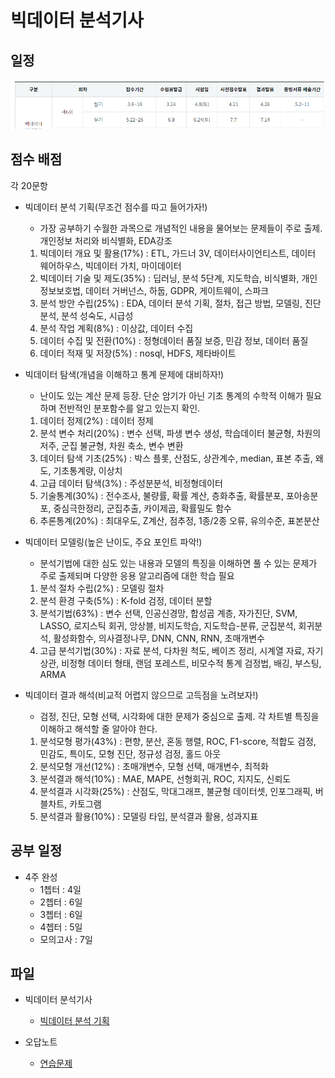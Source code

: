 # 빅데이터 분석기사

## 일정

![일정](./img/img_01.PNG)

## 점수 배점

각 20문항

- 빅데이터 분석 기획(무조건 점수를 따고 들어가자!)
  - 가장 공부하기 수월한 과목으로 개념적인 내용을 물어보는 문제들이 주로 출제. 개인정보 처리와 비식별화, EDA강조

  1. 빅데이터 개요 및 활용(17%) : ETL, 가드너 3V, 데이터사이언티스트, 데이터 웨어하우스, 빅데이터 가치, 마이데이터
  2. 빅데이터 기술 및 제도(35%) : 딥러닝, 분석 5단계, 지도학습, 비식별화, 개인정보보호법, 데이터 거버넌스, 하둡, GDPR, 게이트웨이, 스파크
  3. 분석 방안 수립(25%) : EDA, 데이터 분석 기획, 절차, 접근 방법, 모델링, 진단 분석, 분석 성숙도, 시급성
  4. 분석 작업 계획(8%) : 이상값, 데이터 수집
  5. 데이터 수집 및 전환(10%) : 정형데이터 품질 보증, 민감 정보, 데이터 품질
  6. 데이터 적재 및 저장(5%) : nosql, HDFS, 제타바이트

- 빅데이터 탐색(개념을 이해하고 통계 문제에 대비하자!)
  - 난이도 있는 계산 문제 등장. 단순 암기가 아닌 기초 통계의 수학적 이해가 필요하며 전반적인 분포함수를 알고 있는지 확인.

  1. 데이터 정제(2%) : 데이터 정제
  2. 분석 변수 처리(20%) : 변수 선택, 파생 변수 생성, 학습데이터 불균형, 차원의 저주, 군집 불균형, 차원 축소, 변수 변환
  3. 데이터 탐색 기초(25%) : 박스 플롯, 산점도, 상관계수, median, 표본 추출, 왜도, 기초통계량, 이상치
  4. 고급 데이터 탐색(3%) : 주성분분석, 비정형데이터
  5. 기술통계(30%) : 전수조사, 불량률, 확률 계산, 층화추출, 확률분포, 포아송분포, 중심극한정리, 군집추출, 카이제곱, 확률밀도 함수
  6. 추론통계(20%) : 최대우도, Z계산, 점추정, 1종/2종 오류, 유의수준, 표본분산

- 빅데이터 모델링(높은 난이도, 주요 포인트 파악!)
  - 분석기법에 대한 심도 있는 내용과 모델의 특징을 이해하면 풀 수 있는 문제가 주로 출제되며 다양한 응용 알고리즘에 대한 학습 필요

  1. 분석 절차 수립(2%) : 모델링 절차
  2. 분석 환경 구축(5%) : K-fold 검정, 데이터 분할
  3. 분석기법(63%) : 변수 선택, 인공신경망, 합성곱 계층, 자가진단, SVM, LASSO, 로지스틱 회귀, 앙상블, 비지도학습, 지도학습-분류, 군집분석, 회귀분석, 활성화함수, 의사결정나무, DNN, CNN, RNN, 초매개변수
  4. 고급 분석기법(30%) : 자료 분석, 다차원 척도, 베이즈 정리, 시계열 자료, 자기상관, 비정형 데이터 형태, 랜덤 포레스트, 비모수적 통계 검정법, 배깅, 부스팅, ARMA

- 빅데이터 결과 해석(비교적 어렵지 않으므로 고득점을 노려보자!)
  - 검정, 진단, 모형 선택, 시각화에 대한 문제가 중심으로 출제. 각 차트별 특징을 이해하고 해석할 줄 알아야 한다.

  1. 분석모형 평가(43%) : 편향, 분산, 혼동 행렬, ROC, F1-score, 적합도 검정, 민감도, 특이도, 모형 진단, 정규성 검정, 홀드 아웃
  2. 분석모형 개선(12%) : 초매개변수, 모형 선택, 매개변수, 최적화
  3. 분석결과 해석(10%) : MAE, MAPE, 선형회귀, ROC, 지지도, 신뢰도
  4. 분석결과 시각화(25%) : 산점도, 막대그래프, 불균형 데이터셋, 인포그래픽, 버블차트, 카토그램
  5. 분석결과 활용(10%) : 모델링 타입, 분석결과 활용, 성과지표

## 공부 일정

- 4주 완성
  - 1쳅터 : 4일
  - 2쳅터 : 6일
  - 3쳅터 : 6일
  - 4쳅터 : 5일
  - 모의고사 : 7일

## 파일

- 빅데이터 분석기사
  - [빅데이터 분석 기획](./%EB%B9%85%EB%8D%B0%EC%9D%B4%ED%84%B0%20%EB%B6%84%EC%84%9D%20%EA%B8%B0%ED%9A%8D/readme.md)

- 오답노트
  - [연습문제](./%EC%98%A4%EB%8B%B5%EB%85%B8%ED%8A%B8/%EC%97%B0%EC%8A%B5%EB%AC%B8%EC%A0%9C/)